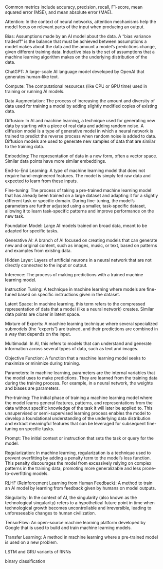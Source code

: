 Common metrics include accuracy, precision, recall, F1-score, mean squared error (MSE), and mean absolute error (MAE).

Attention: In the context of neural networks, attention mechanisms help the model focus on relevant parts of the input when producing an output.

Bias: Assumptions made by an AI model about the data. A “bias variance tradeoff” is the balance that must be achieved between assumptions a model makes about the data and the amount a model’s predictions change, given different training data. Inductive bias is the set of assumptions that a machine learning algorithm makes on the underlying distribution of the data.

ChatGPT: A large-scale AI language model developed by OpenAI that generates human-like text.

Compute: The computational resources (like CPU or GPU time) used in training or running AI models.

Data Augmentation: The process of increasing the amount and diversity of data used for training a model by adding slightly modified copies of existing data.

Diffusion: In AI and machine learning, a technique used for generating new data by starting with a piece of real data and adding random noise. A diffusion model is a type of generative model in which a neural network is trained to predict the reverse process when random noise is added to data. Diffusion models are used to generate new samples of data that are similar to the training data.

Embedding: The representation of data in a new form, often a vector space. Similar data points have more similar embeddings.

End-to-End Learning: A type of machine learning model that does not require hand-engineered features. The model is simply fed raw data and expected to learn from these inputs.

Fine-tuning: The process of taking a pre-trained machine learning model that has already been trained on a large dataset and adapting it for a slightly different task or specific domain. During fine-tuning, the model’s parameters are further adjusted using a smaller, task-specific dataset, allowing it to learn task-specific patterns and improve performance on the new task.

Foundation Model: Large AI models trained on broad data, meant to be adapted for specific tasks.

Generative AI: A branch of AI focused on creating models that can generate new and original content, such as images, music, or text, based on patterns and examples from existing data.
  
Hidden Layer: Layers of artificial neurons in a neural network that are not directly connected to the input or output.

Inference: The process of making predictions with a trained machine learning model.

Instruction Tuning: A technique in machine learning where models are fine-tuned based on specific instructions given in the dataset.

Latent Space: In machine learning, this term refers to the compressed representation of data that a model (like a neural network) creates. Similar data points are closer in latent space.

Mixture of Experts: A machine learning technique where several specialized submodels (the “experts”) are trained, and their predictions are combined in a way that depends on the input.

Multimodal: In AI, this refers to models that can understand and generate information across several types of data, such as text and images.
 
Objective Function: A function that a machine learning model seeks to maximize or minimize during training.

Parameters: In machine learning, parameters are the internal variables that the model uses to make predictions. They are learned from the training data during the training process. For example, in a neural network, the weights and biases are parameters.

Pre-training: The initial phase of training a machine learning model where the model learns general features, patterns, and representations from the data without specific knowledge of the task it will later be applied to. This unsupervised or semi-supervised learning process enables the model to develop a foundational understanding of the underlying data distribution and extract meaningful features that can be leveraged for subsequent fine-tuning on specific tasks.

Prompt: The initial context or instruction that sets the task or query for the model.

Regularization: In machine learning, regularization is a technique used to prevent overfitting by adding a penalty term to the model’s loss function. This penalty discourages the model from excessively relying on complex patterns in the training data, promoting more generalizable and less prone-to-overfitting models.

RLHF (Reinforcement Learning from Human Feedback): A method to train an AI model by learning from feedback given by humans on model outputs.
 
Singularity: In the context of AI, the singularity (also known as the technological singularity) refers to a hypothetical future point in time when technological growth becomes uncontrollable and irreversible, leading to unforeseeable changes to human civilization.

TensorFlow: An open-source machine learning platform developed by Google that is  used to build and train machine learning models.

Transfer Learning: A method in machine learning where a pre-trained model is used on a new problem.

LSTM and GRU variants of RNNs

binary classification
